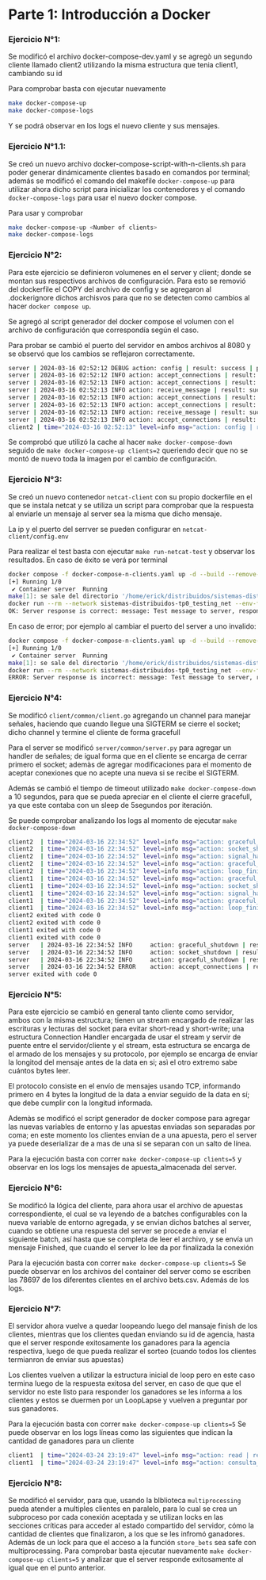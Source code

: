 # Parte 1: Introducción a Docker

### Ejercicio N°1:

Se modificó el archivo docker-compose-dev.yaml y se agregò un segundo cliente llamado client2 utilizando la misma estructura que tenia client1, cambiando su id

Para comprobar basta con ejecutar nuevamente

```bash
make docker-compose-up
make docker-compose-logs
```

Y se podrá observar en los logs el nuevo cliente y sus mensajes.

### Ejercicio N°1.1:

Se creó un nuevo archivo docker-compose-script-with-n-clients.sh para poder generar dinámicamente clientes basado en comandos por terminal; además se modificó el comando del makefile `docker-compose-up` para utilizar ahora dicho script para inicializar los contenedores y el comando `docker-compose-logs` para usar el nuevo docker compose.

Para usar y comprobar

```bash
make docker-compose-up <Number of clients>
make docker-compose-logs
```

### Ejercicio N°2:

Para este ejercicio se definieron volumenes en el server y client; donde se montan sus respectivos archivos de configuración. Para esto se removió del dockerfile el COPY del archivo de config y se agregaron al .dockerignore dichos archisvos para que no se detecten como cambios al hacer `docker compose up`.

Se agregó al script generador del docker compose el volumen con el archivo de configuración que correspondía según el caso.

Para probar se cambió el puerto del servidor en ambos archivos al 8080 y se observó que los cambios se reflejaron correctamente.

```bash
server | 2024-03-16 02:52:12 DEBUG action: config | result: success | port: 8080 | listen_backlog: 5 | logging_level: DEBUG
server | 2024-03-16 02:52:12 INFO action: accept_connections | result: in_progress
server | 2024-03-16 02:52:13 INFO action: accept_connections | result: success | ip: 172.25.125.4
server | 2024-03-16 02:52:13 INFO action: receive_message | result: success | ip: 172.25.125.4 | msg: [CLIENT 2] Message N°1
server | 2024-03-16 02:52:13 INFO action: accept_connections | result: in_progress
server | 2024-03-16 02:52:13 INFO action: accept_connections | result: success | ip: 172.25.125.3
server | 2024-03-16 02:52:13 INFO action: receive_message | result: success | ip: 172.25.125.3 | msg: [CLIENT 1] Message N°1
server | 2024-03-16 02:52:13 INFO action: accept_connections | result: in_progress
client2 | time="2024-03-16 02:52:13" level=info msg="action: config | result: success | client_id: 2 | server_address: server:8080 | loop_lapse: 20s | loop_period: 5s | log_level: DEBUG"
```

Se comprobó que utilizó la cache al hacer `make docker-compose-down` seguido de `make docker-compose-up clients=2` queriendo decir que no se montó de nuevo toda la imagen por el cambio de configuración.

### Ejercicio N°3:

Se creó un nuevo contenedor `netcat-client` con su propio dockerfile en el que se instala netcat y se utiliza un script para comprobar que la respuesta al enviarle un mensaje al server sea la misma que dicho mensaje.

La ip y el puerto del serrver se pueden configurar en `netcat-client/config.env`

Para realizar el test basta con ejecutar `make run-netcat-test` y observar los resultados. En caso de éxito se verá por terminal

```bash
docker compose -f docker-compose-n-clients.yaml up -d --build --remove-orphans
[+] Running 1/0
 ✔ Container server  Running                                                                                                                                                         0.0s
make[1]: se sale del directorio '/home/erick/distribuidos/sistemas-distribuidos-tp0'
docker run --rm --network sistemas-distribuidos-tp0_testing_net --env-file ./netcat-client/config.env --name netcat-client netcat-client:latest
OK: Server response is correct: message: Test message to server, response: Test message to server
```

En caso de error; por ejemplo al cambiar el puerto del server a uno invalido:

```bash
docker compose -f docker-compose-n-clients.yaml up -d --build --remove-orphans
[+] Running 1/0
 ✔ Container server  Running                                                                                                                                                         0.0s
make[1]: se sale del directorio '/home/erick/distribuidos/sistemas-distribuidos-tp0'
docker run --rm --network sistemas-distribuidos-tp0_testing_net --env-file ./netcat-client/config.env --name netcat-client netcat-client:latest
ERROR: Server response is incorrect: message: Test message to server, response:
```

### Ejercicio N°4:

Se modificó `client/common/client.go` agregando un channel para manejar señales, haciendo que cuando llegue una SIGTERM se cierre el socket; dicho channel y termine el cliente de forma gracefull

Para el server se modificó `server/common/server.py` para agregar un handler de señales; de igual forma que en el cliente se encarga de cerrar primero el socket; ademàs de agregar modificaciones para el momento de aceptar conexiones que no acepte una nueva si se recibe el SIGTERM.

Además se cambió el tiempo de timeout utilizado `make docker-compose-down` a 10 segundos, para que se pueda apreciar en el cliente el cierre gracefull, ya que este contaba con un sleep de 5segundos por iteración.

Se puede comprobar analizando los logs al momento de ejecutar `make docker-compose-down`

```bash
client2  | time="2024-03-16 22:34:52" level=info msg="action: graceful_shutdown | result: in_progress | client_id: 2"
client2  | time="2024-03-16 22:34:52" level=info msg="action: socket_shutdown | result: success | client_id: 2"
client2  | time="2024-03-16 22:34:52" level=info msg="action: signal_handler_channel_shutdown | result: success | client_id: 2"
client2  | time="2024-03-16 22:34:52" level=info msg="action: graceful_shutdown | result: success | client_id: 2"
client2  | time="2024-03-16 22:34:52" level=info msg="action: loop_finished | result: success | client_id: 2"
client1  | time="2024-03-16 22:34:52" level=info msg="action: graceful_shutdown | result: in_progress | client_id: 1"
client1  | time="2024-03-16 22:34:52" level=info msg="action: socket_shutdown | result: success | client_id: 1"
client1  | time="2024-03-16 22:34:52" level=info msg="action: signal_handler_channel_shutdown | result: success | client_id: 1"
client1  | time="2024-03-16 22:34:52" level=info msg="action: graceful_shutdown | result: success | client_id: 1"
client1  | time="2024-03-16 22:34:52" level=info msg="action: loop_finished | result: success | client_id: 1"
client2 exited with code 0
client2 exited with code 0
client1 exited with code 0
client1 exited with code 0
server   | 2024-03-16 22:34:52 INFO     action: graceful_shutdown | result: in_progress
server   | 2024-03-16 22:34:52 INFO     action: socket_shutdown | result: success
server   | 2024-03-16 22:34:52 INFO     action: graceful_shutdown | result: success
server   | 2024-03-16 22:34:52 ERROR    action: accept_connections | result: fail | error: [Errno 22] Invalid argument
server exited with code 0
```

### Ejercicio N°5:

Para este ejercicio se cambió en general tanto cliente como servidor, ambos con la misma estructura; tienen un stream encargado de realizar las escrituras y lecturas del socket para evitar short-read y short-write; una estructura Connection Handler encargada de usar el stream y servir de puente entre el servidor/cliente y el stream, esta estructura se encarga de el armado de los mensajes y su protocolo, por ejemplo se encarga de enviar la longitod del mensaje antes de la data en si; asì el otro extremo sabe cuántos bytes leer.

El protocolo consiste en el envío de mensajes usando TCP, informando primero en 4 bytes la longitud de la data a enviar seguido de la data en sí; que debe cumplir con la longitud informada.

Ademàs se modificó el script generador de docker compose para agregar las nuevas variables de entorno y las apuestas enviadas son separadas por coma; en este momento los clientes envian de a una apuesta, pero el server ya puede deserializar de a mas de una si se separan con un salto de línea.

Para la ejecución basta con correr `make docker-compose-up clients=5` y observar en los logs los mensajes de apuesta_almacenada del server.

### Ejercicio N°6:

Se modificó la lógica del cliente, para ahora usar el archivo de apuestas correspondiente, el cual se va leyendo de a batches configurables con la nueva variable de entorno agregada, y se envian dichos batches al server, cuando se obtiene una respuesta del server se procede a enviar el siguiente batch, así hasta que se completa de leer el archivo, y se envía un mensaje Finished, que cuando el server lo lee da por finalizada la conexión

Para la ejecución basta con correr `make docker-compose-up clients=5` Se puede observar en los archivos del container del server como se escriben las 78697 de los diferentes clientes en el archivo bets.csv. Además de los logs.

### Ejercicio N°7:

El servidor ahora vuelve a quedar loopeando luego del mansaje finish de los clientes, mientras que los clientes quedan enviando su id de agencia, hasta que el server responde exitosamente los ganadores para la agencia respectiva, luego de que pueda realizar el sorteo (cuando todos los clientes termianron de enviar sus apuestas)

Los clientes vuelven a utilizar la estructura inicial de loop pero en este caso termina luego de la respuesta exitosa del server, en caso de que que el servidor no este listo para responder los ganadores se les informa a los clientes y estos se duermen por un LoopLapse y vuelven a preguntar por sus ganadores.

Para la ejecución basta con correr `make docker-compose-up clients=5` Se puede observar en los logs líneas como las siguientes que indican la cantidad de ganadores para un cliente

```bash
client1  | time="2024-03-24 23:19:47" level=info msg="action: read | result: success | client_id: 1 | response: 30876370,24807259"
client1  | time="2024-03-24 23:19:47" level=info msg="action: consulta_ganadores | result: success | cant_ganadores: 2"
```

### Ejercicio N°8:

Se modificó el servidor, para que, usando la blblioteca `multiprocessing` pueda atender a multiples clientes en paralelo, para lo cual se crea un subproceso por cada conexión aceptada y se utilizan locks en las secciones críticas para acceder al estado compartido del servidor, cómo la cantidad de clientes que finalizaron, a los que se les infromó ganadores. Además de un lock para que el acceso a la función `store_bets` sea safe con multiprocessing. Para comprobar basta ejecutar nuevamente `make docker-compose-up clients=5` y analizar que el server responde exitosamente al igual que en el punto anterior.
